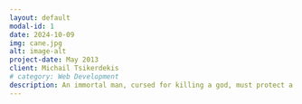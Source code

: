 ```yaml
---
layout: default
modal-id: 1
date: 2024-10-09
img: cane.jpg
alt: image-alt
project-date: May 2013
client: Michail Tsikerdekis
# category: Web Development
description: An immortal man, cursed for killing a god, must protect a mortal god from looming evil, in this action-packed fantasy novel.
---
```

